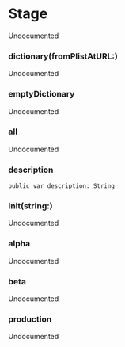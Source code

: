 # Stage
<p>Undocumented</p>

### dictionary(fromPlistAtURL:)
<p>Undocumented</p>

### emptyDictionary
<p>Undocumented</p>

### all
<p>Undocumented</p>

### description
<pre class="highlight"><code><span class="kd">public</span> <span class="k">var</span> <span class="nv">description</span><span class="p">:</span> <span class="kt">String</span></code></pre>


### init(string:)
<p>Undocumented</p>

### alpha
<p>Undocumented</p>

### beta
<p>Undocumented</p>

### production
<p>Undocumented</p>

